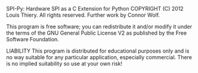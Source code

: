 SPI-Py: Hardware SPI as a C Extension for Python
COPYRIGHT (C) 2012 Louis Thiery. All rights reserved. Further work by Connor Wolf.

This program is free software; you can redistribute it and/or modify it under the terms of the GNU General Public License V2 as published by the Free Software Foundation.

LIABILITY
This program is distributed for educational purposes only and is no way suitable for any particular application, especially commercial. There is no implied suitability so use at your own risk!
